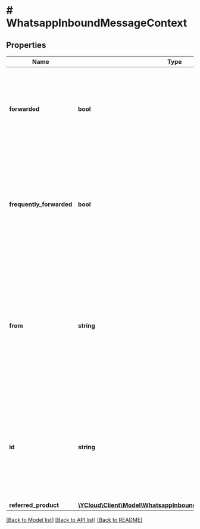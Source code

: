 # # WhatsappInboundMessageContext

## Properties

Name | Type | Description | Notes
------------ | ------------- | ------------- | -------------
**forwarded** | **bool** | **Added to Webhooks if message was forwarded.**  Set to &#x60;true&#x60; if the received message has been forwarded. | [optional]
**frequently_forwarded** | **bool** | **Added to Webhooks if message has been frequently forwarded.**  Set to &#x60;true&#x60; if the received message has been forwarded more than five times. | [optional]
**from** | **string** | **Added to Webhooks if message is an inbound reply to a sent message.**  The WhatsApp ID (a phone number without the &#39;+&#39; prefix) of the sender of the sent message. | [optional]
**id** | **string** | **Optional.**  The &#x60;wamid&#x60; for the sent message for an inbound reply. &#x60;wamid&#x60; is the original message ID on WhatsApp’s platform. | [optional]
**referred_product** | [**\YCloud\Client\Model\WhatsappInboundMessageReferredProduct**](WhatsappInboundMessageReferredProduct.md) |  | [optional]

[[Back to Model list]](../../README.md#models) [[Back to API list]](../../README.md#endpoints) [[Back to README]](../../README.md)
